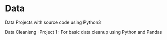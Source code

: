 # Data
Data Projects with source code using Python3 

Data Cleanisng -Project 1 : For basic data cleanup using Python and Pandas

